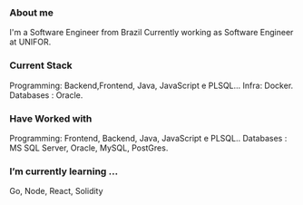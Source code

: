 
<!--
**jeanflaragao/jeanflaragao** is a ✨ _special_ ✨ repository because its `README.md` (this file) appears on your GitHub profile.

Here are some ideas to get you started:

- 🔭 I’m currently working on ...
- 🌱 I’m currently learning ...
- 👯 I’m looking to collaborate on ...
- 🤔 I’m looking for help with ...
- 💬 Ask me about ...
- 📫 How to reach me: ...
- 😄 Pronouns: ...
- ⚡ Fun fact: ...
-->


### About me

I'm a Software Engineer from Brazil
Currently working as Software Engineer at UNIFOR.

### Current Stack

Programming: Backend,Frontend, Java, JavaScript e PLSQL...
Infra: Docker.
Databases : Oracle.

### Have Worked with
Programming: Frontend, Backend, Java, JavaScript e PLSQL..
Databases : MS SQL Server, Oracle, MySQL, PostGres.

### I’m currently learning ...

Go, Node, React, Solidity

